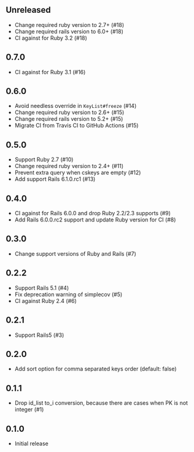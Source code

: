 ## Unreleased

- Change required ruby version to 2.7+ (#18)
- Change required rails version to 6.0+ (#18)
- CI against for Ruby 3.2 (#18)

## 0.7.0

- CI against for Ruby 3.1 (#16)

## 0.6.0

- Avoid needless override in `KeyList#freeze` (#14)
- Change required ruby version to 2.6+ (#15)
- Change required rails version to 5.2+ (#15)
- Migrate CI from Travis CI to GitHub Actions (#15)

## 0.5.0

- Support Ruby 2.7 (#10)
- Change required ruby version to 2.4+ (#11)
- Prevent extra query when cskeys are empty (#12)
- Add support Rails 6.1.0.rc1 (#13)

## 0.4.0

- CI against for Rails 6.0.0 and drop Ruby 2.2/2.3 supports (#9)
- Add Rails 6.0.0.rc2 support and update Ruby version for CI (#8)

## 0.3.0

- Change support versions of Ruby and Rails (#7)

## 0.2.2

- Support Rails 5.1 (#4)
- Fix deprecation warning of simplecov (#5)
- CI against Ruby 2.4 (#6)

## 0.2.1

- Support Rails5 (#3)

## 0.2.0

- Add sort option for comma separated keys order (default: false)

## 0.1.1

- Drop id_list to_i conversion, because there are cases when PK is not integer (#1)

## 0.1.0

- Initial release
